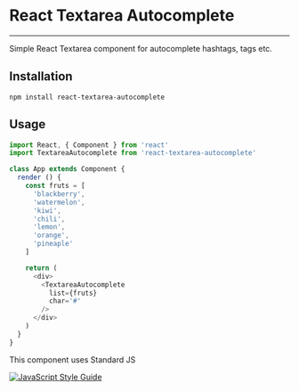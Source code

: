 # React Textarea Autocomplete
<hr/>
Simple React Textarea component for autocomplete hashtags, tags etc.

## Installation
``npm install react-textarea-autocomplete``

## Usage
```javascript
import React, { Component } from 'react'
import TextareaAutocomplete from 'react-textarea-autocomplete'

class App extends Component {
  render () {
    const fruts = [
      'blackberry',
      'watermelon',
      'kiwi',
      'chili',
      'lemon',
      'orange',
      'pineaple'
    ]

    return (
      <div>
        <TextareaAutocomplete
          list={fruts}
          char='#'
        />
      </div>
    )
  }
}

```

This component uses Standard JS

[![JavaScript Style Guide](https://cdn.rawgit.com/standard/standard/master/badge.svg)](https://github.com/standard/standard)